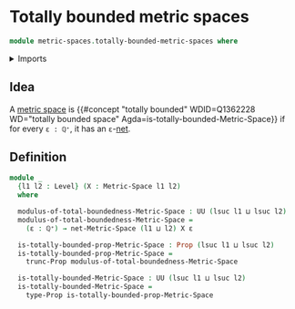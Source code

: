 # Totally bounded metric spaces

```agda
module metric-spaces.totally-bounded-metric-spaces where
```

<details><summary>Imports</summary>

```agda
open import elementary-number-theory.positive-rational-numbers

open import foundation.propositional-truncations
open import foundation.propositions
open import foundation.universe-levels

open import metric-spaces.metric-spaces
open import metric-spaces.nets-metric-spaces
```

</details>

## Idea

A [metric space](metric-spaces.metric-spaces.md) is
{{#concept "totally bounded" WDID=Q1362228 WD="totally bounded space" Agda=is-totally-bounded-Metric-Space}}
if for every `ε : ℚ⁺`, it has an `ε`-[net](metric-spaces.nets-metric-spaces.md).

## Definition

```agda
module _
  {l1 l2 : Level} (X : Metric-Space l1 l2)
  where

  modulus-of-total-boundedness-Metric-Space : UU (lsuc l1 ⊔ lsuc l2)
  modulus-of-total-boundedness-Metric-Space =
    (ε : ℚ⁺) → net-Metric-Space (l1 ⊔ l2) X ε

  is-totally-bounded-prop-Metric-Space : Prop (lsuc l1 ⊔ lsuc l2)
  is-totally-bounded-prop-Metric-Space =
    trunc-Prop modulus-of-total-boundedness-Metric-Space

  is-totally-bounded-Metric-Space : UU (lsuc l1 ⊔ lsuc l2)
  is-totally-bounded-Metric-Space =
    type-Prop is-totally-bounded-prop-Metric-Space
```
